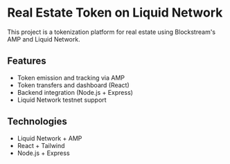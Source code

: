 # Real Estate Token on Liquid Network

This project is a tokenization platform for real estate using Blockstream's AMP and Liquid Network.

## Features
- Token emission and tracking via AMP
- Token transfers and dashboard (React)
- Backend integration (Node.js + Express)
- Liquid Network testnet support

## Technologies
- Liquid Network + AMP
- React + Tailwind
- Node.js + Express
